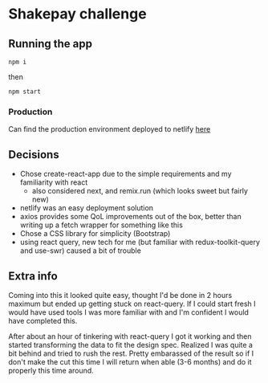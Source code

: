# Shakepay challenge

## Running the app

`npm i`

then

`npm start`

### Production

Can find the production environment deployed to netlify [here](https://sp-challenge.netlify.app)

## Decisions

- Chose create-react-app due to the simple requirements and my familiarity with react
  - also considered next, and remix.run (which looks sweet but fairly new)
- netlify was an easy deployment solution
- axios provides some QoL improvements out of the box, better than writing up a fetch wrapper for
  something like this
- Chose a CSS library for simplicity (Bootstrap)
- using react query, new tech for me (but familiar with redux-toolkit-query and use-swr) caused
  a bit of trouble

## Extra info

Coming into this it looked quite easy, thought I'd be done in 2 hours maximum but ended up getting
stuck on react-query. If I could start fresh I would have used tools I was more familiar with and
I'm confident I would have completed this.

After about an hour of tinkering with react-query I got it working and then started transforming the
data to fit the design spec. Realized I was quite a bit behind and tried to rush the rest. Pretty
embarassed of the result so if I don't make the cut this time I will return when able (3-6 months)
and do it properly this time around.
